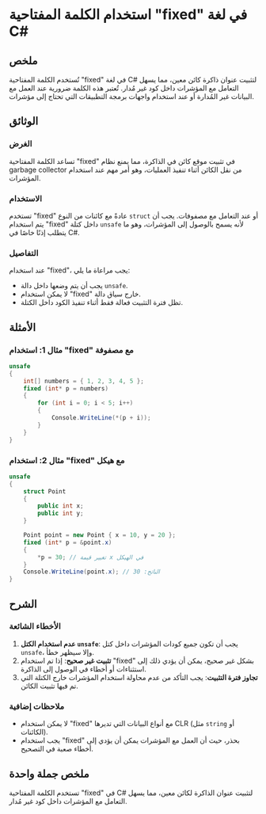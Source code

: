 <!--
Meta Description: # استخدام الكلمة المفتاحية "fixed" في لغة C# ## ملخص تُستخدم الكلمة المفتاحية "fixed" في لغة C# لتثبيت عنوان ذاكرة كائن معين، مما يسهل التعامل مع المؤ...
Meta Keywords: fixed, استخدام, المؤشرات, داخل, يجب
-->

# استخدام الكلمة المفتاحية "fixed" في لغة C#

## ملخص
تُستخدم الكلمة المفتاحية "fixed" في لغة C# لتثبيت عنوان ذاكرة كائن معين، مما يسهل التعامل مع المؤشرات داخل كود غير مُدار. تُعتبر هذه الكلمة ضرورية عند العمل مع البيانات غير المُدارة أو عند استخدام واجهات برمجة التطبيقات التي تحتاج إلى مؤشرات.

## الوثائق
### الغرض
تساعد الكلمة المفتاحية "fixed" في تثبيت موقع كائن في الذاكرة، مما يمنع نظام garbage collector من نقل الكائن أثناء تنفيذ العمليات، وهو أمر مهم عند استخدام المؤشرات.

### الاستخدام
تستخدم "fixed" عادةً مع كائنات من النوع `struct` أو عند التعامل مع مصفوفات. يجب أن يتم استخدام "fixed" داخل كتلة `unsafe` لأنه يسمح بالوصول إلى المؤشرات، وهو ما يتطلب إذنًا خاصًا في C#.

### التفاصيل
عند استخدام "fixed"، يجب مراعاة ما يلي:
- يجب أن يتم وضعها داخل دالة `unsafe`.
- لا يمكن استخدام "fixed" خارج سياق دالة.
- تظل فترة التثبيت فعالة فقط أثناء تنفيذ الكود داخل الكتلة.

## الأمثلة

### مثال 1: استخدام "fixed" مع مصفوفة
```csharp
unsafe
{
    int[] numbers = { 1, 2, 3, 4, 5 };
    fixed (int* p = numbers)
    {
        for (int i = 0; i < 5; i++)
        {
            Console.WriteLine(*(p + i));
        }
    }
}
```

### مثال 2: استخدام "fixed" مع هيكل
```csharp
unsafe
{
    struct Point
    {
        public int x;
        public int y;
    }

    Point point = new Point { x = 10, y = 20 };
    fixed (int* p = &point.x)
    {
        *p = 30; // تغيير قيمة x في الهيكل
    }
    Console.WriteLine(point.x); // الناتج: 30
}
```

## الشرح
### الأخطاء الشائعة
1. **عدم استخدام الكتل `unsafe`**: يجب أن تكون جميع كودات المؤشرات داخل كتل `unsafe`، وإلا سيظهر خطأ.
2. **تثبيت غير صحيح**: إذا تم استخدام "fixed" بشكل غير صحيح، يمكن أن يؤدي ذلك إلى استثناءات أو أخطاء في الوصول إلى الذاكرة.
3. **تجاوز فترة التثبيت**: يجب التأكد من عدم محاولة استخدام المؤشرات خارج الكتلة التي تم فيها تثبيت الكائن.

### ملاحظات إضافية
- لا يمكن استخدام "fixed" مع أنواع البيانات التي تديرها CLR (مثل `string` أو الكائنات).
- يجب استخدام "fixed" بحذر، حيث أن العمل مع المؤشرات يمكن أن يؤدي إلى أخطاء صعبة في التصحيح.

## ملخص جملة واحدة
تستخدم الكلمة المفتاحية "fixed" في C# لتثبيت عنوان الذاكرة لكائن معين، مما يسهل التعامل مع المؤشرات داخل كود غير مُدار.